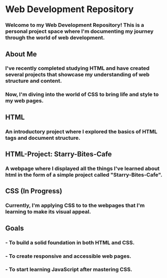 # Web Development Repository
### Welcome to my Web Development Repository! This is a personal project space where I'm documenting my journey through the world of web development.

## About Me
### I've recently completed studying HTML and have created several projects that showcase my understanding of web structure and content.
### Now, I'm diving into the world of CSS to bring life and style to my web pages.

## HTML
### An introductory project where I explored the basics of HTML tags and document structure.
## HTML-Project: Starry-Bites-Cafe
### A webpage where I displayed all the things I've learned about html in the form of a simple project called "Starry-Bites-Cafe".

## CSS (In Progress)
### Currently, I'm applying CSS to to the webpages that I'm learning to make its visual appeal.

## Goals
### - To build a solid foundation in both HTML and CSS.
### - To create responsive and accessible web pages.
### - To start learning JavaScript after mastering CSS.
